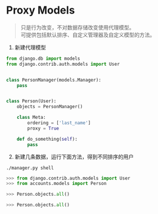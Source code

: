 # Proxy Models

> 只是行为改变，不对数据存储改变使用代理模型。  
> 可提供包括默认排序、自定义管理器及自定义模型的方法。  


1. 新建代理模型

``` python
from django.db import models
from django.contrib.auth.models import User


class PersonManager(models.Manager):
    pass


class Person(User):
    objects = PersonManager()

    class Meta:
        ordering = ['last_name']
        proxy = True

    def do_something(self):
        pass
```


2. 新建几条数据，运行下面方法，得到不同排序的用户

``` command
./manager.py shell
```

``` python
>>> from django.contrib.auth.models import User
>>> from accounts.models import Person

>>> Person.objects.all()

>>> Person.objects.all()
```
